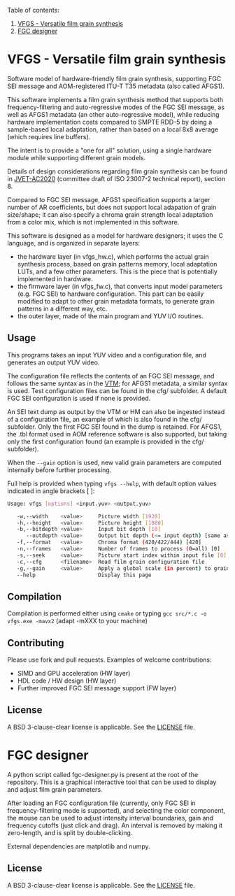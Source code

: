 Table of contents:
1. [ VFGS - Versatile film grain synthesis ](#vfgs)
2. [ FGC designer ](#fgc-designer)

<a name="vfgs"></a>
# VFGS - Versatile film grain synthesis

Software model of hardware-friendly film grain synthesis, supporting FGC SEI message and AOM-registered ITU-T T35 metadata (also called AFGS1).

This software implements a film grain synthesis method that supports both frequency-filtering and auto-regressive modes of the FGC SEI message, as well as AFGS1 metadata (an other auto-regressive model), while reducing hardware implementation costs compared to SMPTE RDD-5 by doing a sample-based local adaptation, rather than based on a local 8x8 average (which requires line buffers).

The intent is to provide a "one for all" solution, using a single hardware module while supporting different grain models. 

Details of design considerations regarding film grain synthesis can be found in [JVET-AC2020](https://jvet-experts.org/doc_end_user/current_document.php?id=12577) (committee draft of ISO 23007-2 technical report), section 8.

Compared to FGC SEI message, AFGS1 specification supports a larger number of AR coefficients, but does not support local adapation of grain size/shape; it can also specify a chroma grain strength local adaptation from a color mix, which is not implemented in this software.

This software is designed as a model for hardware designers; it uses the C language, and is organized in separate layers:
* the hardware layer (in vfgs_hw.c), which performs the actual grain synthesis process, based on grain patterns memory, local adaptation LUTs, and a few other parameters. This is the piece that is potentially implemented in hardware.
* the firmware layer (in vfgs_fw.c), that converts input model parameters (e.g. FGC SEI) to hardware configuration. This part can be easily modified to adapt to other grain metadata formats, to generate grain patterns in a different way, etc.
* the outer layer, made of the main program and YUV I/O routines.

## Usage

This programs takes an input YUV video and a configuration file, and generates an output YUV video.

The configuration file reflects the contents of an FGC SEI message, and follows the same syntax as in the [VTM](https://vcgit.hhi.fraunhofer.de/jvet/VVCSoftware_VTM); for AFGS1 metadata, a similar syntax is used. Test configuration files can be found in the cfg/ subfolder. A default FGC SEI configuration is used if none is provided.

An SEI text dump as output by the VTM or HM can also be ingested instead of a configuration file, an example of which is also found in the cfg/ subfolder. Only the first FGC SEI found in the dump is retained. For AFGS1, the .tbl format used in AOM reference software is also supported, but taking only the first configuration found (an example is  provided in the cfg/ subfolder).

When the `--gain` option is used, new valid grain parameters are computed internally before further processing.

Full help is provided when typing `vfgs --help`, with default option values indicated in angle brackets [ ]:

```bash
Usage: vfgs [options] <input.yuv> <output.yuv>

   -w,--width    <value>     Picture width [1920]
   -h,--height   <value>     Picture height [1080]
   -b,--bitdepth <value>     Input bit depth [10]
      --outdepth <value>     Output bit depth (<= input depth) [same as input]
   -f,--format   <value>     Chroma format (420/422/444) [420]
   -n,--frames   <value>     Number of frames to process (0=all) [0]
   -s,--seek     <value>     Picture start index within input file [0]
   -c,--cfg      <filename>  Read film grain configuration file
   -g,--gain     <value>     Apply a global scale (in percent) to grain strength
   --help                    Display this page
````

## Compilation

Compilation is performed either using `cmake` or typing `gcc src/*.c -o vfgs.exe -mavx2` (adapt -mXXX to your machine)

## Contributing

Please use fork and pull requests. Examples of welcome contributions:
- SIMD and GPU acceleration (HW layer)
- HDL code / HW design (HW layer)
- Further improved FGC SEI message support (FW layer)

## License

A BSD 3-clause-clear license is applicable. See the [LICENSE](LICENSE) file.

<a name="fgc-designer"></a>
# FGC designer
A python script called fgc-designer.py is present at the root of the repository. This is a graphical interactive tool that can be used to display and adjust film grain parameters.

After loading an FGC configuration file (currently, only FGC SEI in frequency-filtering mode is supported), and selecting the color component, the mouse can be used to adjust intensity interval boundaries, gain and frequency cutoffs (just click and drag). An interval is removed by making it zero-length, and is split by double-clicking.

External dependencies are matplotlib and numpy.

## License

A BSD 3-clause-clear license is applicable. See the [LICENSE](LICENSE) file.

